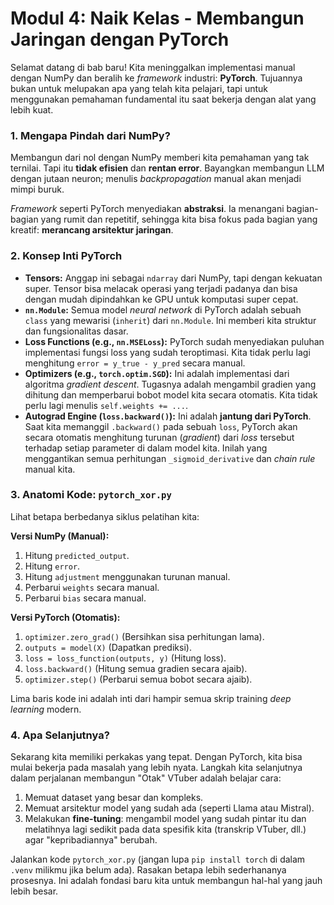 # Modul 4: Naik Kelas - Membangun Jaringan dengan PyTorch

Selamat datang di bab baru! Kita meninggalkan implementasi manual dengan NumPy dan beralih ke *framework* industri: **PyTorch**. Tujuannya bukan untuk melupakan apa yang telah kita pelajari, tapi untuk menggunakan pemahaman fundamental itu saat bekerja dengan alat yang lebih kuat.

### 1. Mengapa Pindah dari NumPy?

Membangun dari nol dengan NumPy memberi kita pemahaman yang tak ternilai. Tapi itu **tidak efisien** dan **rentan error**. Bayangkan membangun LLM dengan jutaan neuron; menulis *backpropagation* manual akan menjadi mimpi buruk.

*Framework* seperti PyTorch menyediakan **abstraksi**. Ia menangani bagian-bagian yang rumit dan repetitif, sehingga kita bisa fokus pada bagian yang kreatif: **merancang arsitektur jaringan**.

### 2. Konsep Inti PyTorch

* **Tensors:** Anggap ini sebagai `ndarray` dari NumPy, tapi dengan kekuatan super. Tensor bisa melacak operasi yang terjadi padanya dan bisa dengan mudah dipindahkan ke GPU untuk komputasi super cepat.
* **`nn.Module`:** Semua model *neural network* di PyTorch adalah sebuah `class` yang mewarisi (`inherit`) dari `nn.Module`. Ini memberi kita struktur dan fungsionalitas dasar.
* **Loss Functions (e.g., `nn.MSELoss`):** PyTorch sudah menyediakan puluhan implementasi fungsi loss yang sudah teroptimasi. Kita tidak perlu lagi menghitung `error = y_true - y_pred` secara manual.
* **Optimizers (e.g., `torch.optim.SGD`):** Ini adalah implementasi dari algoritma *gradient descent*. Tugasnya adalah mengambil gradien yang dihitung dan memperbarui bobot model kita secara otomatis. Kita tidak perlu lagi menulis `self.weights += ...`.
* **Autograd Engine (`loss.backward()`):** Ini adalah **jantung dari PyTorch**. Saat kita memanggil `.backward()` pada sebuah `loss`, PyTorch akan secara otomatis menghitung turunan (*gradient*) dari *loss* tersebut terhadap setiap parameter di dalam model kita. Inilah yang menggantikan semua perhitungan `_sigmoid_derivative` dan *chain rule* manual kita.

### 3. Anatomi Kode: `pytorch_xor.py`

Lihat betapa berbedanya siklus pelatihan kita:

**Versi NumPy (Manual):**
1. Hitung `predicted_output`.
2. Hitung `error`.
3. Hitung `adjustment` menggunakan turunan manual.
4. Perbarui `weights` secara manual.
5. Perbarui `bias` secara manual.

**Versi PyTorch (Otomatis):**
1. `optimizer.zero_grad()` (Bersihkan sisa perhitungan lama).
2. `outputs = model(X)` (Dapatkan prediksi).
3. `loss = loss_function(outputs, y)` (Hitung loss).
4. `loss.backward()` (Hitung semua gradien secara ajaib).
5. `optimizer.step()` (Perbarui semua bobot secara ajaib).

Lima baris kode ini adalah inti dari hampir semua skrip training *deep learning* modern.

### 4. Apa Selanjutnya?

Sekarang kita memiliki perkakas yang tepat. Dengan PyTorch, kita bisa mulai bekerja pada masalah yang lebih nyata. Langkah kita selanjutnya dalam perjalanan membangun "Otak" VTuber adalah belajar cara:
1. Memuat dataset yang besar dan kompleks.
2. Memuat arsitektur model yang sudah ada (seperti Llama atau Mistral).
3. Melakukan **fine-tuning**: mengambil model yang sudah pintar itu dan melatihnya lagi sedikit pada data spesifik kita (transkrip VTuber, dll.) agar "kepribadiannya" berubah.

Jalankan kode `pytorch_xor.py` (jangan lupa `pip install torch` di dalam `.venv` milikmu jika belum ada). Rasakan betapa lebih sederhananya prosesnya. Ini adalah fondasi baru kita untuk membangun hal-hal yang jauh lebih besar.
